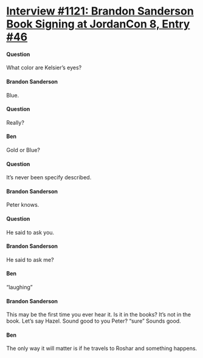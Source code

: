 # [Interview #1121: Brandon Sanderson Book Signing at JordanCon 8, Entry #46](https://www.theoryland.com/intvmain.php?i=1121#46)

#### Question

What color are Kelsier’s eyes?

#### Brandon Sanderson

Blue.

#### Question

Really?

#### Ben

Gold or Blue?

#### Question

It’s never been specify described.

#### Brandon Sanderson

Peter knows.

#### Question

He said to ask you.

#### Brandon Sanderson

He said to ask me?

#### Ben

“laughing”

#### Brandon Sanderson

This may be the first time you ever hear it. Is it in the books? It’s not in the book. Let’s say Hazel. Sound good to you Peter? “sure” Sounds good.

#### Ben

The only way it will matter is if he travels to Roshar and something happens.

